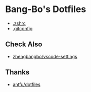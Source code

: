 # Bang-Bo's Dotfiles

- [.zshrc](./.zshrc)
- [.gitconfig](./.gitconfig)

## Check Also

- [zhengbangbo/vscode-settings](https://github.com/zhengbangbo/vscode-settings)

## Thanks


- [antfu/dotfiles](https://github.com/antfu/dotfiles)
